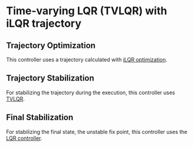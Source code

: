 # Time-varying LQR (TVLQR) with iLQR trajectory

## Trajectory Optimization

This controller uses a trajectory calculated with [iLQR
optimization](https://dfki-ric-underactuated-lab.github.io/double_pendulum/control.trajopt.ilqr.html).

## Trajectory Stabilization

For stabilizing the trajectory during the execution, this controller uses
[TVLQR](https://dfki-ric-underactuated-lab.github.io/double_pendulum/control.trajstab.tvlqr.html).

## Final Stabilization

For stabilizing the final state, the unstable fix point, this controller uses
the [LQR
controller](https://dfki-ric-underactuated-lab.github.io/double_pendulum/control.policy.lqr.html).
